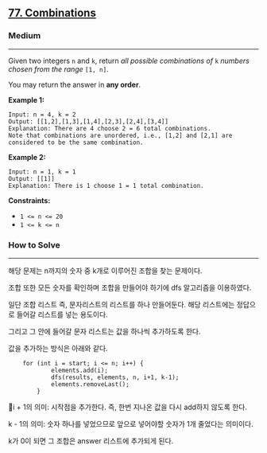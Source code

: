 ## [77\. Combinations](https://leetcode.com/problems/combinations/)

### Medium

---

Given two integers `n` and `k`, return _all possible combinations of_ `k` _numbers chosen from the range_ `[1, n]`.

You may return the answer in **any order**.

**Example 1:**

```
Input: n = 4, k = 2
Output: [[1,2],[1,3],[1,4],[2,3],[2,4],[3,4]]
Explanation: There are 4 choose 2 = 6 total combinations.
Note that combinations are unordered, i.e., [1,2] and [2,1] are considered to be the same combination.
```

**Example 2:**

```
Input: n = 1, k = 1
Output: [[1]]
Explanation: There is 1 choose 1 = 1 total combination.
```

**Constraints:**

-   `1 <= n <= 20`
-   `1 <= k <= n`

### How to Solve

---

해당 문제는 n까지의 숫자 중 k개로 이루어진 조합을 찾는 문제이다.

조합 또한 모든 숫자를 확인하며 조합을 만들어야 하기에 dfs 알고리즘을 이용하였다.

일단 조합 리스트 즉, 문자리스트의 리스트를 하나 만들어둔다. 해당 리스트에는 정답으로 들어갈 리스트를 넣는 용도이다.

그리고 그 안에 들어갈 문자 리스트는 값을 하나씩 추가하도록 한다.

값을 추가하는 방식은 아래와 같다.

```
	for (int i = start; i <= n; i++) {
            elements.add(i);
            dfs(results, elements, n, i+1, k-1);
            elements.removeLast();
        }
```

i + 1의 의미: 시작점을 추가한다. 즉, 한번 지나온 값을 다시 add하지 않도록 한다.

k - 1의 의미: 숫자 하나를 넣었으므로 앞으로 넣어야할 숫자가 1개 줄었다는 의미이다.

k가 0이 되면 그 조합은 answer 리스트에 추가되게 된다.